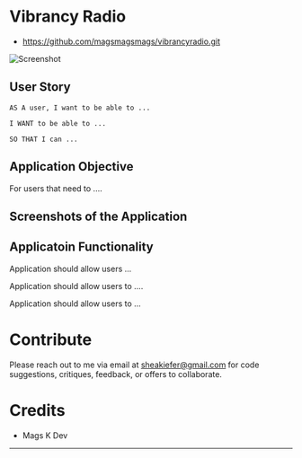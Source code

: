 # Vibrancy Radio

* https://github.com/magsmagsmags/vibrancyradio.git
<!-- * https://magsmagsmags-zzzzzzzz.herokuapp.com/ -->


![Screenshot](.gif)

## User Story 
```
AS A user, I want to be able to ...

I WANT to be able to ...

SO THAT I can ...
```


## Application Objective

For users that need to ....


## Screenshots of the Application

<!-- ![Screenshot](/public/assets/screenshot1.png)
![Screenshot](/public/assets/screenshot2.png)
![Screenshot](/public/assets/screenshot3.png)
![Screenshot](/public/assets/screenshot4.png) -->


## Applicatoin Functionality

Application should allow users ...

Application should allow users to ....

Application should allow users to ...


# Contribute
Please reach out to me via email at sheakiefer@gmail.com for code suggestions, critiques, feedback, or offers to collaborate. 


# Credits

* Mags K Dev

- - -
